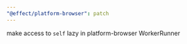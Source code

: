 ```yaml
---
"@effect/platform-browser": patch
---
```


make access to `self` lazy in platform-browser WorkerRunner
